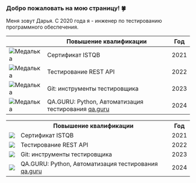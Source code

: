 ### Добро пожаловать на мою страницу! :four_leaf_clover:

Меня зовут Дарья. С 2020 года я - инженер по тестированию программного обеспечения.</br>

|  | Повышение квалификации | Год |
| -- | -- | -- |
| ![Медалька](https://demo.wfstudio.ru/uploads/medal.png) | Сертификат ISTQB | 2021 |
| ![Медалька](https://demo.wfstudio.ru/uploads/medal.png) | Тестирование REST API | 2022 |
| ![Медалька](https://demo.wfstudio.ru/uploads/medal.png) | Git: инструменты тестировщика | 2023 |
| ![Медалька](https://demo.wfstudio.ru/uploads/medal.png) | QA.GURU: Python, Автоматизация тестирования [qa.guru](https://qa.guru) | 2024 |

<table>
<tr>
    <th></th>
    <th>Повышение квалификации</th>
    <th>Год</th>
</tr>
<tr>
    <td><img src="https://demo.wfstudio.ru/uploads/medal.png" /></td>
    <td>Сертификат ISTQB</td>
    <td>2021</td>
</tr>
<tr>
    <td><img src="https://demo.wfstudio.ru/uploads/medal.png" /></td>
    <td>Тестирование REST API</td>
    <td>2022</td>
</tr>
<tr>
    <td><img src="https://demo.wfstudio.ru/uploads/medal.png" /></td>
    <td>Git: инструменты тестировщика</td>
    <td>2023</td>
</tr>
<tr>
    <td><img src="https://demo.wfstudio.ru/uploads/medal.png" /></td>
    <td>QA.GURU: Python, Автоматизация тестирования <a href="https://qa.guru">qa.guru</a></td>
    <td>2024</td>
</tr>
</table>
